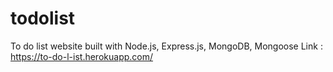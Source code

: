# todolist
To do list website built with Node.js, Express.js, MongoDB, Mongoose
Link : https://to-do-l-ist.herokuapp.com/
